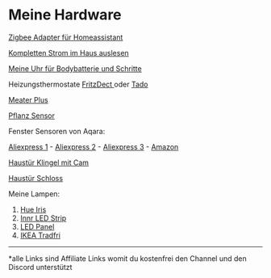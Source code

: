 # Meine Hardware



[Zigbee Adapter für Homeassistant](https://amzn.to/3MUrALs)&#x20;

[Kompletten Strom im Haus auslesen ](https://amzn.to/3GoN5ld)

[Meine Uhr für Bodybatterie und Schritte](https://amzn.to/3wQagBx) &#x20;

Heizungsthermostate [FritzDect ](https://amzn.to/3GCRZex)oder [Tado](https://amzn.to/3LQLMfQ)&#x20;

[Meater Plus](https://amzn.to/3P5EsPo) &#x20;

[Pflanz Sensor ](https://amzn.to/3bWJO1l)

Fenster Sensoren von Aqara:&#x20;

[Aliexpress 1](https://s.click.aliexpress.com/e/\_AZVvVD) - [Aliexpress 2](https://s.click.aliexpress.com/e/\_Agr0Er) - [Aliexpress 3](https://s.click.aliexpress.com/e/\_97LgdN) - [Amazon  ](https://amzn.to/3wQIogI)&#x20;

[Haustür Klingel mit Cam ](https://amzn.to/3mdLTYE)

[Haustür Schloss](https://amzn.to/3PJ82eO)&#x20;

Meine Lampen:

1. [Hue Iris](https://amzn.to/3MR3hOr)
2. [Innr LED Strip](https://amzn.to/3lJuRRT)
3. [LED Panel](https://amzn.to/3lOjkk1)
4. [IKEA Tradfri](https://www.ikea.com/de/de/search/products/?q=tradfri)

***

\*alle Links sind Affiliate Links womit du kostenfrei den Channel und den Discord unterstützt
